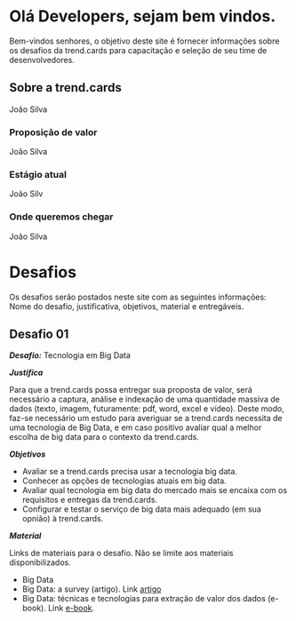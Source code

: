 # Olá Developers, sejam bem vindos.

Bem-vindos senhores, o objetivo deste site é fornecer informações sobre os desafios da trend.cards para capacitação e seleção de seu time de desenvolvedores.

## Sobre a trend.cards
João Silva

### Proposição de valor
João Silva

### Estágio atual
João Silv
### Onde queremos chegar
João Silva

# Desafios
Os desafios serão postados neste site com as seguintes informações: Nome do desafio, justificativa, objetivos, material e entregáveis.

## Desafio 01

***Desafio:*** Tecnologia em Big Data

***Justifica*** 

Para que a trend.cards possa entregar sua proposta de valor, será necessário a captura, análise e indexação de uma quantidade massiva de dados (texto, imagem, futuramente: pdf, word, excel e vídeo). Deste modo, faz-se necessário um estudo para averiguar se a trend.cards necessita de uma tecnologia de Big Data, e em caso positivo avaliar qual a melhor escolha de big data para o contexto da trend.cards.

***Objetivos*** 

- Avaliar se a trend.cards precisa usar a tecnologia big data.
- Conhecer as opções de tecnologias atuais em big data.
- Avaliar qual tecnologia em big data do mercado mais se encaixa com os requisitos e entregas da trend.cards.
- Configurar e testar o serviço de big data mais adequado (em sua opnião) à trend.cards.

***Material***

Links de materiais para o desafio. Não se limite aos materiais disponibilizados.

- Big Data
 - Big Data: a survey (artigo). Link <a href='http://www.cs.unibo.it/~montesi/CBD/Articoli/SurveyBigData.pdf'>artigo</a> 
 - Big Data: técnicas e tecnologias para extração de valor dos dados (e-book). Link [e-book](  https://books.google.com.br/books?id=cbWlDQAAQBAJ&pg=PT112&lpg=PT112&dq=apache+Samza&source=bl&ots=6k3oo8J9Hd&sig=IJeumICPO4-GUnblfhNE_-6KbwA&hl=pt-BR&sa=X&ved=0ahUKEwi5qazQwN3RAhVDD5AKHdfUDM0Q6AEIQzAI#v=onepage&q&f=false).
  

